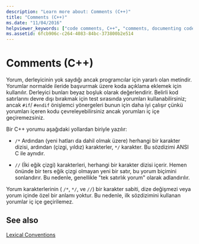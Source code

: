 ```yaml
---
description: "Learn more about: Comments (C++)"
title: "Comments (C++)"
ms.date: "11/04/2016"
helpviewer_keywords: ["code comments, C++", "comments, documenting code", "comments, C++ code", "white space, C++ comments"]
ms.assetid: 6fcb906c-c264-4083-84bc-373800b2e514
---
```

# Comments (C++)

Yorum, derleyicinin yok saydığı ancak programcılar için yararlı olan metindir. Yorumlar normalde ileride başvurmak üzere koda açıklama eklemek için kullanılır. Derleyici bunları beyaz boşluk olarak değerlendirir. Belirli kod satırlarını devre dışı bırakmak için test sırasında yorumları kullanabilirsiniz; ancak ``#if``/ ``#endif`` önişlemci yönergeleri bunun için daha iyi çalışır çünkü yorumları içeren kodu çevreleyebilirsiniz ancak yorumları iç içe geçiremezsiniz.

Bir C++ yorumu aşağıdaki yollardan biriyle yazılır:

- ``/*`` Ardından (yeni hatları da dahil olmak üzere) herhangi bir karakter dizisi, ardından (çizgi, yıldız) karakterler, ``*/`` karakter. Bu sözdizimi ANSI C ile aynıdır.

- ``//`` (İki eğik çizgi) karakterleri, herhangi bir karakter dizisi içerir. Hemen önünde bir ters eğik çizgi olmayan yeni bir satır, bu yorum biçimini sonlandırır. Bu nedenle, genellikle "tek satırlık yorum" olarak adlandırılır.

Yorum karakterlerinin ( `/*`, `*/`, ve `//`) bir karakter sabiti, dize değişmezi veya yorum içinde özel bir anlamı yoktur. Bu nedenle, ilk sözdizimini kullanan yorumlar iç içe geçirilemez.

## See also

[Lexical Conventions](../cpp/lexical-conventions.md)
